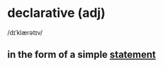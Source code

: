 # declarative (adj)

/dɪˈklærətɪv/

## in the form of a simple [statement](../s/statement-n.md#something-that-you-say-or-write-that-gives-information-or-an-opinion)

